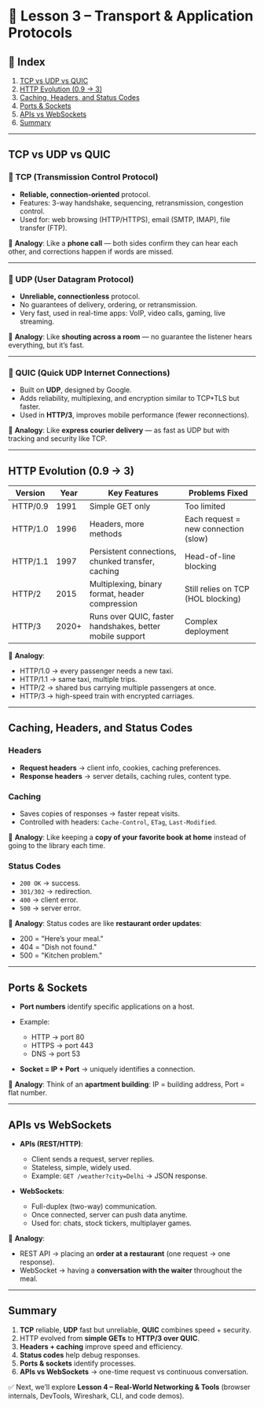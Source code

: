 
# 📘 Lesson 3 – Transport & Application Protocols

## 📑 Index

1. [TCP vs UDP vs QUIC](#tcp-vs-udp-vs-quic)
2. [HTTP Evolution (0.9 → 3)](#http-evolution-09--3)
3. [Caching, Headers, and Status Codes](#caching-headers-and-status-codes)
4. [Ports & Sockets](#ports--sockets)
5. [APIs vs WebSockets](#apis-vs-websockets)
6. [Summary](#summary)

---

## TCP vs UDP vs QUIC

### 🔹 TCP (Transmission Control Protocol)

* **Reliable, connection-oriented** protocol.
* Features: 3-way handshake, sequencing, retransmission, congestion control.
* Used for: web browsing (HTTP/HTTPS), email (SMTP, IMAP), file transfer (FTP).

📌 **Analogy**: Like a **phone call** — both sides confirm they can hear each other, and corrections happen if words are missed.

---

### 🔹 UDP (User Datagram Protocol)

* **Unreliable, connectionless** protocol.
* No guarantees of delivery, ordering, or retransmission.
* Very fast, used in real-time apps: VoIP, video calls, gaming, live streaming.

📌 **Analogy**: Like **shouting across a room** — no guarantee the listener hears everything, but it’s fast.

---

### 🔹 QUIC (Quick UDP Internet Connections)

* Built on **UDP**, designed by Google.
* Adds reliability, multiplexing, and encryption similar to TCP+TLS but faster.
* Used in **HTTP/3**, improves mobile performance (fewer reconnections).

📌 **Analogy**: Like **express courier delivery** — as fast as UDP but with tracking and security like TCP.

---

## HTTP Evolution (0.9 → 3)

| Version  | Year  | Key Features                                             | Problems Fixed                       |
| -------- | ----- | -------------------------------------------------------- | ------------------------------------ |
| HTTP/0.9 | 1991  | Simple GET only                                          | Too limited                          |
| HTTP/1.0 | 1996  | Headers, more methods                                    | Each request = new connection (slow) |
| HTTP/1.1 | 1997  | Persistent connections, chunked transfer, caching        | Head-of-line blocking                |
| HTTP/2   | 2015  | Multiplexing, binary format, header compression          | Still relies on TCP (HOL blocking)   |
| HTTP/3   | 2020+ | Runs over QUIC, faster handshakes, better mobile support | Complex deployment                   |

📌 **Analogy**:

* HTTP/1.0 → every passenger needs a new taxi.
* HTTP/1.1 → same taxi, multiple trips.
* HTTP/2 → shared bus carrying multiple passengers at once.
* HTTP/3 → high-speed train with encrypted carriages.

---

## Caching, Headers, and Status Codes

### Headers

* **Request headers** → client info, cookies, caching preferences.
* **Response headers** → server details, caching rules, content type.

### Caching

* Saves copies of responses → faster repeat visits.
* Controlled with headers: `Cache-Control`, `ETag`, `Last-Modified`.

📌 **Analogy**: Like keeping a **copy of your favorite book at home** instead of going to the library each time.

### Status Codes

* `200 OK` → success.
* `301/302` → redirection.
* `400` → client error.
* `500` → server error.

📌 **Analogy**: Status codes are like **restaurant order updates**:

* 200 = "Here’s your meal."
* 404 = "Dish not found."
* 500 = "Kitchen problem."

---

## Ports & Sockets

* **Port numbers** identify specific applications on a host.
* Example:

  * HTTP → port 80
  * HTTPS → port 443
  * DNS → port 53
* **Socket = IP + Port** → uniquely identifies a connection.

📌 **Analogy**:
Think of an **apartment building**: IP = building address, Port = flat number.

---

## APIs vs WebSockets

* **APIs (REST/HTTP)**:

  * Client sends a request, server replies.
  * Stateless, simple, widely used.
  * Example: `GET /weather?city=Delhi` → JSON response.

* **WebSockets**:

  * Full-duplex (two-way) communication.
  * Once connected, server can push data anytime.
  * Used for: chats, stock tickers, multiplayer games.

📌 **Analogy**:

* REST API → placing an **order at a restaurant** (one request → one response).
* WebSocket → having a **conversation with the waiter** throughout the meal.

---

## Summary

1. **TCP** reliable, **UDP** fast but unreliable, **QUIC** combines speed + security.
2. HTTP evolved from **simple GETs** to **HTTP/3 over QUIC**.
3. **Headers + caching** improve speed and efficiency.
4. **Status codes** help debug responses.
5. **Ports & sockets** identify processes.
6. **APIs vs WebSockets** → one-time request vs continuous conversation.

✅ Next, we’ll explore **Lesson 4 – Real-World Networking & Tools** (browser internals, DevTools, Wireshark, CLI, and code demos).
